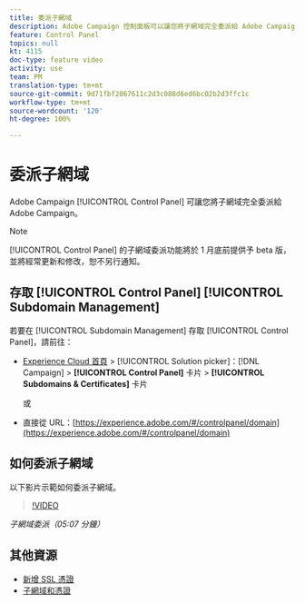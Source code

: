```yaml
---
title: 委派子網域
description: Adobe Campaign 控制面板可以讓您將子網域完全委派給 Adobe Campaign。請依照下列步驟以執行此操作。
feature: Control Panel
topics: null
kt: 4115
doc-type: feature video
activity: use
team: PM
translation-type: tm+mt
source-git-commit: 9d71fbf2067611c2d3c088d6ed6bc02b2d3ffc1c
workflow-type: tm+mt
source-wordcount: '120'
ht-degree: 100%

---
```



# 委派子網域

Adobe Campaign [!UICONTROL Control Panel] 可讓您將子網域完全委派給 Adobe Campaign。

>[!NOTE]
>
>[!UICONTROL Control Panel] 的子網域委派功能將於 1 月底前提供予 beta 版，並將經常更新和修改，恕不另行通知。

## 存取 [!UICONTROL Control Panel] [!UICONTROL Subdomain Management]

若要在 [!UICONTROL Subdomain Management] 存取 [!UICONTROL Control Panel]，請前往：

* [Experience Cloud 首頁](https://experience.adobe.com/#/home) > [!UICONTROL Solution picker]：[!DNL Campaign] > **[!UICONTROL Control Panel]** 卡片 > **[!UICONTROL Subdomains & Certificates]** 卡片

   或
* 直接從 URL：[https://experience.adobe.com/#/controlpanel/domain](https://experience.adobe.com/#/controlpanel/domain)

## 如何委派子網域

以下影片示範如何委派子網域。

>[!VIDEO](https://video.tv.adobe.com/v/31390?quality=12)

*子網域委派（05:07 分鐘）*

## 其他資源

* [新增 SSL 憑證](/help/administrating/control-panel/adding-ssl-certificates.md)
* [子網域和憑證](https://docs.adobe.com/content/help/zh-Hant/control-panel/using/subdomains-and-certificates/renewing-subdomain-certificate.html)

